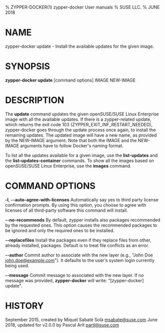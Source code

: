 % ZYPPER-DOCKER(1) zypper-docker User manuals
% SUSE LLC.
% JUNE 2018
# NAME
zypper\-docker update \- Install the available updates for the given image.

# SYNOPSIS
**zypper-docker update** [command options] IMAGE NEW-IMAGE

# DESCRIPTION
The **update** command updates the given openSUSE/SUSE Linux Enterprise image
with all the available updates. If there is a zypper-related update, which returns
the exit code 103 (ZYPPER_EXIT_INF_RESTART_NEEDED), zypper-docker goes through the 
update process once again, to install the remaining updates.
The updated image will have a new name, as provided by the NEW-IMAGE argument.
Note that both the IMAGE and the NEW\-IMAGE arguments have to follow Docker's naming format.

To list all the updates available for a given image, use the **list-updates**
and the **list-updates-container** commands. To show all the images based on
openSUSE/SUSE Linux Enterprise, use the **images** command.

# COMMAND OPTIONS
**-l**, **--auto-agree-with-licenses**
  Automatically say yes to third party license confirmation prompts. By using this option, you choose to agree with licenses of all third-party software this command will install.

**--no-recommends**
  By default, zypper installs also packages recommended by the requested ones. This option causes the recommended packages to be ignored and only the required ones to be installed.

**--replacefiles**
  Install the packages even if they replace files from other, already installed, packages. Default is to treat file conflicts as an error.

**--author**
  Commit author to associate with the new layer (e.g., \"John Doe <john.doe@example.com>\"). It defaults to the user's system login currently being used.

**--message**
  Commit message to associated with the new layer. If no message was provided, **zypper-docker** will write: "[zypper-docker] update".

# HISTORY
September 2015, created by Miquel Sabaté Solà <msabate@suse.com>
June 2018, updated for v2.0.0 by Pascal Arlt <partl@suse.com>
